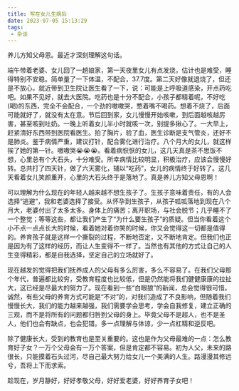 ```yaml
---
title: 写在女儿生病后
date: 2023-07-05 15:13:29
tags:
 - 杂谈
---
```

养儿方知父母恩。最近才深刻理解这句话。

<!-- more -->

端午带着老婆、女儿回了一趟娘家，第一天夜里女儿有点发烧，估计也是难受，睡得特别不安稳。简单量了一下体温，不配合，37.7度。第二天好像就退烧了，但还是不放心，就近带到卫生院让医生看了一下，说：可能是上呼吸道感染，开点药吃吧。如果不见好，就去大医院。吃药也是十分不配合，小孩子都精着呢，不好吃(喝)的东西，完全不会配合，一个劲的嗷嗷哭，憋着嘴不喝药。想着不烧了，后面可能就好了，就没有太在意。节后回到家，女儿慢慢开始咳嗽，到后面越咳越厉害，甚至咳到吐奶。一晚上听着女儿半小时就咳一次，别提多揪心了。一大早上，赶紧清好东西带到医院看医生。拍了胸片，验了血，医生诊断是支气管炎，还好不是肺炎。鉴于病情严重，建议打针，配合雾化进行治疗。八个月大的女儿，就这样挨了她的第一针。嗷嗷哭😭😭😭。看着病恹恹的女儿，这几天真是茶不思饭不想，心里总有个大石头，十分难受。所幸病情比较明显，积极治疗，应该会慢慢好转。总共打了四天针，做了六天雾化，辅以“吃药”，女儿的病情终于好转了。这几天看着女儿笑颜重开，心里的大石头终于是落地了。真是养儿方知父母恩啊！

可以理解为什么现在的年轻人越来越不想生孩子了。生孩子意味着责任，有的人会选择“逃避”，我和老婆选择了接受。从怀孕到生孩子，从孩子呱呱落地到现在八个月大，老婆付出了太多太多。身体上的痛苦；离开职场，与社会脱节；几乎睡不了一个整觉；等等这些，都让我们产生了“为什么要生孩子”的质疑。但当你看着这个小不点一点点长大的时候，看着她对着你笑的时候，你又会觉得这一切都是值得的。养育孩子就是这样一个撕裂的过程，不断地否定，又不断地肯定。但我们也正是因为有了这样的经历，而让人生变得不一样了。当然也有其他的方式让自己的人生变得精彩，都是自我选择，坚定自己的立场就好了。

现在越发的觉得把我们抚养成人的父母有多么厉害，多么不容易了。在我们父母那个年代，普遍都比较穷，受教育程度也比较低，但是仍然能将我们健健康康的拉扯大，这已经是尽最大的努力了。现在看到一些“白眼狼”的新闻，总会觉得很可惜。诚然，有些父母的养育方式可能是“不对”的，对我们造成了不良影响，但随着我们慢慢长大，我们的能力越来越强，我们需要学会思考，学会自我修复，建立正确的三观，而不是将所有的问题都归咎到父母的身上。毕竟父母不是超人，也不是圣人，他们也会有缺点，也会犯错。多一点理解与体谅，少一点杠精和逆反吧。

除了健康长大，受到的教育也是至关重要的。这也是作为父母最难的一点：怎么教育好子女？一万个父母会有一万个答案，但是肯定都不容易。初为人父，未来的路很长，只能摸着石头过河，尽自己最大努力给女儿一个美满的人生。路漫漫其修远兮，吾将上下而求索。

趁现在，岁月静好，好好孝敬父母，好好爱老婆，好好养育子女吧！
